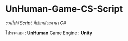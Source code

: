# UnHuman-Game-CS-Script
*รวมไฟล์ Script ที่เขียนด้วยภาษา C#*

โปรเจคเกม : **UnHuman**
Game Engine : **Unity**
